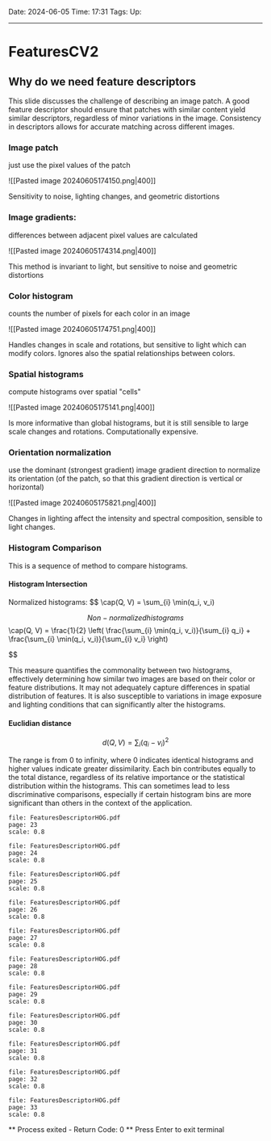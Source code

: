 Date: 2024-06-05
Time: 17:31
Tags:
Up: 

---
# FeaturesCV2

## Why do we need feature descriptors

This slide discusses the challenge of describing an image patch. A good feature descriptor should ensure that patches with similar content yield similar descriptors, regardless of minor variations in the image. Consistency in descriptors allows for accurate matching across different images.

### Image patch
just use the pixel values of the patch

![[Pasted image 20240605174150.png|400]]

Sensitivity to noise, lighting changes, and geometric distortions

### Image gradients:
differences between adjacent pixel values are calculated

![[Pasted image 20240605174314.png|400]]

This method is invariant to light, but sensitive to noise and geometric distortions

### Color histogram
counts the number of pixels for each color in an image

![[Pasted image 20240605174751.png|400]]

Handles changes in scale and rotations, but sensitive to light which can modify colors. Ignores also the spatial relationships between colors.

### Spatial histograms
compute histograms over spatial "cells"

![[Pasted image 20240605175141.png|400]]

Is more informative than global histograms, but it is still sensible to large scale changes and rotations. Computationally expensive.

### Orientation normalization
use the dominant (strongest gradient) image gradient direction to normalize its orientation (of the patch, so that this gradient direction is vertical or horizontal)

![[Pasted image 20240605175821.png|400]]

Changes in lighting affect the intensity and spectral composition, sensible to light changes.

### Histogram Comparison

This is a sequence of method to compare histograms.

#### Histogram Intersection
Normalized histograms:
$$
\cap(Q, V) =  \sum_{i} \min(q_i, v_i)

$$
Non-normalized histograms
$$
\cap(Q, V) = \frac{1}{2} \left( \frac{\sum_{i} \min(q_i, v_i)}{\sum_{i} q_i} + \frac{\sum_{i} \min(q_i, v_i)}{\sum_{i} v_i} \right)

$$

This measure quantifies the commonality between two histograms, effectively determining how similar two images are based on their color or feature distributions. It may not adequately capture differences in spatial distribution of features. It is also susceptible to variations in image exposure and lighting conditions that can significantly alter the histograms.

#### Euclidian distance

$$
d(Q, V) = \sum_{i} (q_i - v_i)^2
$$

The range is from 0 to infinity, where 0 indicates identical histograms and higher values indicate greater dissimilarity. Each bin contributes equally to the total distance, regardless of its relative importance or the statistical distribution within the histograms. This can sometimes lead to less discriminative comparisons, especially if certain histogram bins are more significant than others in the context of the application.


```slide-note
file: FeaturesDescriptorHOG.pdf
page: 23
scale: 0.8
```

```slide-note
file: FeaturesDescriptorHOG.pdf
page: 24
scale: 0.8
```

```slide-note
file: FeaturesDescriptorHOG.pdf
page: 25
scale: 0.8
```

```slide-note
file: FeaturesDescriptorHOG.pdf
page: 26
scale: 0.8
```

```slide-note
file: FeaturesDescriptorHOG.pdf
page: 27
scale: 0.8
```

```slide-note
file: FeaturesDescriptorHOG.pdf
page: 28
scale: 0.8
```

```slide-note
file: FeaturesDescriptorHOG.pdf
page: 29
scale: 0.8
```

```slide-note
file: FeaturesDescriptorHOG.pdf
page: 30
scale: 0.8
```

```slide-note
file: FeaturesDescriptorHOG.pdf
page: 31
scale: 0.8
```

```slide-note
file: FeaturesDescriptorHOG.pdf
page: 32
scale: 0.8
```

```slide-note
file: FeaturesDescriptorHOG.pdf
page: 33
scale: 0.8
```




** Process exited - Return Code: 0 **
Press Enter to exit terminal